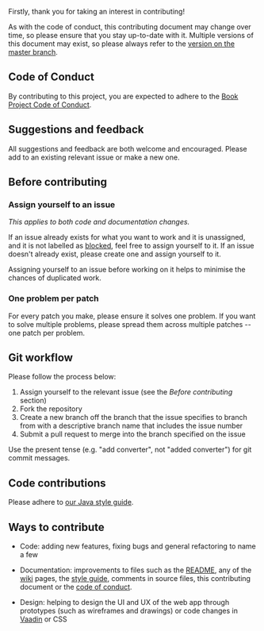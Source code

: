 Firstly, thank you for taking an interest in contributing!

As with the code of conduct, this contributing document may change over time, so please ensure that you stay up-to-date with it. Multiple versions of this document may exist, so please always refer to the [version on the master branch](https://github.com/knjk04/book-project/edit/master/CONTRIBUTING.md).

## Code of Conduct

By contributing to this project, you are expected to adhere to the [Book Project Code of Conduct](https://github.com/knjk04/book-project/blob/master/CODE_OF_CONDUCT.md). 

## Suggestions and feedback

All suggestions and feedback are both welcome and encouraged. Please add to an existing relevant issue or make a new one.

## Before contributing

### Assign yourself to an issue

*This applies to both code and documentation changes.*

If an issue already exists for what you want to work and it is unassigned, and it is not labelled as [blocked](https://github.com/knjk04/book-project/labels/blocked), feel free to assign yourself to it. If an issue doesn't already exist, please create one and assign yourself to it. 

Assigning yourself to an issue before working on it helps to minimise the chances of duplicated work.

### One problem per patch

For every patch you make, please ensure it solves one problem. If you want to solve multiple problems, please spread them across multiple patches -- one patch per problem.

## Git workflow

Please follow the process below:

1. Assign yourself to the relevant issue (see the *Before contributing* section)
2. Fork the repository
3. Create a new branch off the branch that the issue specifies to branch from with a descriptive branch name that includes the issue number
4. Submit a pull request to merge into the branch specified on the issue

Use the present tense (e.g. "add converter", not "added converter") for git commit messages.

## Code contributions

Please adhere to [our Java style guide](https://github.com/knjk04/book-project/blob/master/STYLEGUIDE.md).

## Ways to contribute

- Code: adding new features, fixing bugs and general refactoring to name a few

- Documentation: improvements to files such as the [README](https://github.com/knjk04/book-project/blob/master/README.md), any of the [wiki](https://github.com/knjk04/book-project/wiki) pages, the [style guide](https://github.com/knjk04/book-project/blob/master/STYLEGUIDE.md), comments in source files, this contributing document or the [code of conduct](https://github.com/knjk04/book-project/blob/master/CODE_OF_CONDUCT.md).

- Design: helping to design the UI and UX of the web app through prototypes (such as wireframes and drawings) or code changes in [Vaadin](https://vaadin.com/) or CSS

